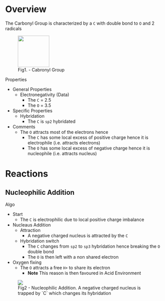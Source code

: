 
# Overview 

The Carbonyl Group is characterized by a `C` with double bond to `O` and 2 radicals 
<figure>
  <img src="https://upload.wikimedia.org/wikipedia/commons/8/83/Ketone-general.svg" width="100px"/>
  <figcaption>Fig1. - Cabronyl Group</figcaption>
</figure>


Properties 
- General Properties 
  - Electronegativity (Data)
    - The `C` = 2.5 
    - The `O` = 3.5 
- Specific Properties 
  - Hybridation 
    - The `C` is `sp2` hybridated 
- Comments 
  - The `O` attracts most of the electrons hence 
    - The `C` has some local excess of positive charge hence it is electrophile (i.e. attracts electrons)
    - The `O` has some local excess of negative charge hence it is nucleophile (i.e. attracts nucleus) 

# Reactions 

## Nucleophilic Addition 

Algo 
- Start
  - The `C` is electrophilic due to local positive charge imbalance 
- Nucleaus Addition 
  - Attraction 
    - A negative charged nucleus is attracted by the `C` 
  - Hybridation switch 
    - The `C` changes from `sp2` to `sp3` hybridation hence breaking the `O` double bond 
    - The `O` is then left with a non shared electron 
- Oxygen fixing 
  - The `O` attracts a free `H+` to share its electron 
    - **Note** This reason is then favoured in Acid Environment 


<figure>
  <img src="https://upload.wikimedia.org/wikipedia/commons/c/c4/NucleophilicAdditionsToCarbonyls.svg"/>
  <figcaption>Fig2 - Nucleophilic Addition. A negative charged nucleus is trapped by `C` which changes its hybridation</figcaption>
</figure>

